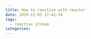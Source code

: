 ```yaml
---
title: How to reactive with reactor
date: 2019-12-03 17:41:14
tags:
  - reactive stream
categories:
---
```

